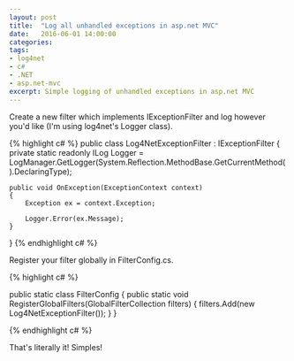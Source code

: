 ```yaml
---
layout: post
title:  "Log all unhandled exceptions in asp.net MVC"
date:   2016-06-01 14:00:00
categories:
tags:
- log4net
- c#
- .NET
- asp.net-mvc
excerpt: Simple logging of unhandled exceptions in asp.net MVC
---
```


Create a new filter which implements IExceptionFilter and log however you'd like (I'm using log4net's Logger class).

{% highlight c# %}
public class Log4NetExceptionFilter : IExceptionFilter
{
    private static readonly ILog Logger = LogManager.GetLogger(System.Reflection.MethodBase.GetCurrentMethod().DeclaringType);

    public void OnException(ExceptionContext context)
    {
        Exception ex = context.Exception;

        Logger.Error(ex.Message);
    }
}
{% endhighlight c# %}

Register your filter globally in FilterConfig.cs.

{% highlight c# %}

public static class FilterConfig
{
    public static void RegisterGlobalFilters(GlobalFilterCollection filters)
    {
        filters.Add(new Log4NetExceptionFilter());
    }
}

{% endhighlight c# %}

That's literally it! Simples!